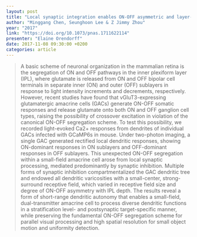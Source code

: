 ```yaml
---
layout: post
title: "Local synaptic integration enables ON-OFF asymmetric and layer-specific visual information processing in vGluT3 amacrine cell dendrites"
author: "Minggang Chen, Seunghoon Lee & Z Jimmy Zhou"
year: "2017"
link: "https://doi.org/10.1073/pnas.1711622114"
presenter: "Elaine Orendorff"
date: 2017-11-08 09:30:00 +0200
categories: article
---
```


> A basic scheme of neuronal organization in the mammalian retina is the
> segregation of ON and OFF pathways in the inner plexiform layer (IPL), where
> glutamate is released from ON and OFF bipolar cell terminals in separate inner
> (ON) and outer (OFF) sublayers in response to light intensity increments and
> decrements, respectively. However, recent studies have found that
> vGluT3-expressing glutamatergic amacrine cells (GACs) generate ON-OFF somatic
> responses and release glutamate onto both ON and OFF ganglion cell types,
> raising the possibility of crossover excitation in violation of the canonical
> ON-OFF segregation scheme. To test this possibility, we recorded light-evoked
> Ca2+ responses from dendrites of individual GACs infected with GCaMP6s in
> mouse. Under two-photon imaging, a single GAC generated rectified local
> dendritic responses, showing ON-dominant responses in ON sublayers and
> OFF-dominant responses in OFF sublayers. This unexpected ON-OFF segregation
> within a small-field amacrine cell arose from local synaptic processing,
> mediated predominantly by synaptic inhibition. Multiple forms of synaptic
> inhibition compartmentalized the GAC dendritic tree and endowed all dendritic
> varicosities with a small-center, strong-surround receptive field, which
> varied in receptive field size and degree of ON-OFF asymmetry with IPL depth.
> The results reveal a form of short-range dendritic autonomy that enables a
> small-field, dual-transmitter amacrine cell to process diverse dendritic
> functions in a stratification level- and postsynaptic target-specific manner,
> while preserving the fundamental ON-OFF segregation scheme for parallel visual
> processing and high spatial resolution for small object motion and uniformity
> detection.
